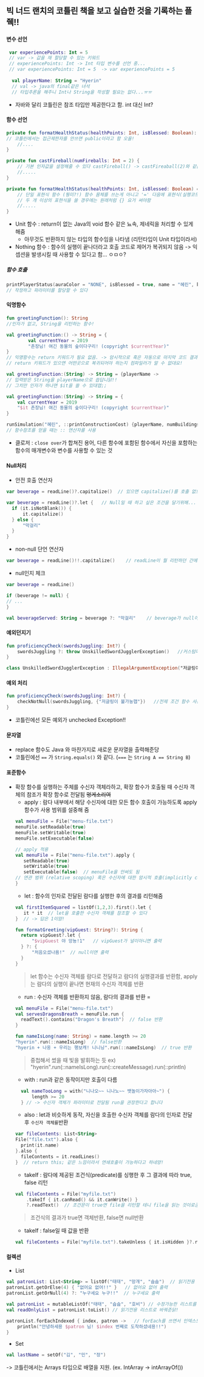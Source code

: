## 빅 너드 랜치의 코틀린 책을 보고 실습한 것을 기록하는 플줵!! <br>


#### 변수 선언
```kotlin
 var experiencePoints: Int = 5 
 // var -> 값을 재 할당할 수 있는 키워드
 // experiencePoints: Int -> Int 타입 변수를 선언 중...
 // var experiencePoints: Int = 5  -> var experiencePoints = 5
 
  val playerName: String = "Hyerin"
  // val -> java의 final같은 녀석
  // 타입추론을 해주니 Int나 String을 작성할 필요는 없다...ㅠㅠ
```
 * 자바와 달리 코틀린은 참조 타입만 제공한다고 함. int 대신 Int?
  
#### 함수 선언
```kotlin
private fun formatHealthStatus(healthPoints: Int, isBlessed: Boolean): String {
// 코틀린에서는 접근제한자를 안쓰면 public이라고 함 오올!
    //....
}

private fun castFireball(numFireballs: Int = 2) { 
    // 기본 인자값을 설정해줄 수 있다 castFireball() -> castFireaball(2)와 같음
    //.....
}

private fun formatHealthStatus(healthPoints: Int, isBlessed: Boolean) = when (healthPoints) {
    // 단일 표현식 함수 (뭥미?!) 함수 몸체를 쓰는게 아니고 '=' 다음에 표현식(실행코드)를 정의한다고 함
    // 두 개 이상의 표현식을 쓸 경우에는 원래처럼 {} 요거 써야함
    //.....
}
```
 * Unit 함수 : return이 없는 Java의 void 함수 같은 뇨속, 제네릭을 처리할 수 있게 해줌 
   * 아무것도 반환하지 않는 타입의 함수임을 나타냄 (리턴타입이 Unit 타입이라서)
 * Nothing 함수 : 함수의 실행이 끝나더라고 호출 코드로 제어가 복귀되지 않음 -> 익셉션을 발생시킬 때 사용할 수 있다고 함... ㅇㅁㅇ?

##### 함수 호출
```kotlin
printPlayerStatus(auraColor = "NONE", isBlessed = true, name = "혜린", healthStatus = healthStatus)
// 작정하고 파라미터를 할당할 수 있다
```


#### 익명함수
```kotlin
fun greetingFunction(): String
//인자가 없고, String을 리턴하는 함수! 

val greetingFunction:() -> String = {
        val currentYear = 2019
        "촌장님! 여긴 동물의 숲이다구리! (copyright $currentYear)"
}  
// 익명함수는 return 키워드가 필요 없음. -> 암시적으로 혹은 자동으로 마지막 코드 결과를 반환하기 때문
// return 키워드가 있으면 어떤곳으로 복귀되어야 하는지 컴파일러가 알 수 없대요!

val greetingFunction:(String) -> String = {playerName ->
// 입력받은 String을 playerName으로 씁답니닭!!
// 그치만 인자가 하나면 $it을 쓸 수 있대엽;;

val greetingFunction:(String) -> String = {
    val currentYear = 2019
    "$it 촌장님! 여긴 동물의 숲이다구리! (copyright $currentYear)"
}

runSimulation("혜린", ::printConstructionCost) {playerName, numBuildings ->
// 함수참조를 얻을 때는 :: 연산자를 사용 
```
 * 클로저 : `close over`가 합쳐진 용어, 다른 함수에 포함된 함수에서 자신을 포함하는 함수의 매개변수와 변수를 사용할 수 있는 것
 
#### Null처리
 * 안전 호출 연산자
```kotlin
var beverage = readLine()?.capitalize()  // 있으면 capitalize()를 호출 없으면 null리턴 Optional느낌!

var beverage = readLine()?.let {   // Null일 때 하고 싶은 조건을 달기위해... let을 썼음다
  if (it.isNotBlank()) {
      it.capitalize()
  } else {
      "막걸리"
  }
}
```
 * non-null 단언 연산자
```kotlin
var beverage = readLine()!!.capitalize()    // readLine이 뭘 리턴하던 간에 실행! null이면 익셉션 발생..
```
* null인지 체크
```kotlin
var beverage = readLine()

if (beverage != null) {
// ... 
}

val beverageServed: String = beverage ?: "막걸리"    // beverage가 null이면 막걸리 리턴 오옭...!
```

#### 예외던지기
```kotlin
fun proficiencyCheck(swordsJuggling: Int?) {
    swordsJuggling ?: throw UnskilledSwordJugglerException()   //커스텀에러 던지깃!
}

class UnskilledSwordJugglerException : IllegalArgumentException("저글링이 불가눙햅")  //커스텀에러 작성
```
   
#### 예외 처리
```kotlin
fun proficiencyCheck(swordsJuggling: Int?) {
    checkNotNull(swordsJuggling, {"저글링이 불가눙햅"})   //전제 조건 함수 사용 
}
```
 * 코틀린에선 모든 예외가 unchecked Exception!!
 
#### 문자열
 * replace 함수도 Java 와 마찬가지로 새로운 문자열을 출력해준당
 * 코틀린에선 `==` 가 `String.equals()` 와 같다. (`===` 는 `String A == String B`)
 
#### 표준함수
 * 확장 함수를 실행하는 주체를 수신자 객체라하고, 확장 함수가 호출될 때 수신자 객체의 참조가 확장 함수로 전달됨 ~~멍게소리여~~
    * apply : 람다 내부에서 해당 수신자에 대한 모든 함수 호출이 가능하도록 apply 함수가 사용 범위를 설중해 줌
     ```kotlin
     val menuFile = File("menu-file.txt")
     menuFile.setReadable(true)
     menuFile.setWritable(true)
     menuFile.setExecutable(false)
     
     // apply 적용    
     val menuFile = File("menu-file.txt").apply {
        setReadable(true)
        setWritable(true)
        setExecutable(false)  // menuFile을 안써도 됨
     // 연관 범위 (relative scoping) 혹은 수신자에 대한 암시적 호출(implicitly called)
     }
     ```
    * let : 함수의 인자로 전달된 람다를 실행한 후의 결과를 리턴해줌
     ```kotlin
     val firstItemSquared = listOf(1,2,3).first().let {
        it * it  // let을 호출한 수신자 객체를 참조할 수 있다
     }  // -> 답은 1이얌!

     fun formatGreeting(vipGuest: String?): String {
       return vipGuest?.let {
           "$vipGuest 야 앙뇽!1"   // vipGuest가 널이아니면 출력
       } ?: {
           "처음오셨나욤!"  // null이면 출력
       }  
     }
     ```
     > let 함수는 수신자 객체를 람다로 전달하고 람다의 실행결과를 반환함, apply는 람다의 실행이 끝나면 현재의 수신자 객체를 반환
     * run : 수신자 객체를 반환하지 않음, 람다의 결과를 반환 =
     ```kotlin
     val menuFile = File("menu-file.txt")
     val servesDragonsBreath = menuFile.run {
       readText().contains("Dragon's Breath")  // false 반환
     }

     fun nameIsLong(name: String) = name.length >= 20
     "hyerin".run(::nameIsLong)  // false반환
     "hyerin + 나옹 + 우리는 행보캐! 니니닝".run(::nameIsLong)  // true 반환   
  
     ```
     > 중첩해서 썼을 때 빛을 발휘하는 듯 ex) "hyerin".run(::nameIsLong).run(::createMessage).run(::println)
     * with : run과 같은 동작이지만 호출이 다름
     ```kotlin
       val nameTooLong = with("니나오~~ 니나노~~ 뱃놀이가자아아~") {
           length >= 20
       } // -> 수신자 객체가 파라미터로 전달됨 run을 권장한다고 합니다
     ```
     * also : let과 비슷하게 동작, 자신을 호출한 수신자 객체를 람다의 인자로 전달 후 `수신자 객체를`반환
     ```kotlin
     var fileContents: List<String>
     File("file.txt").also {
       print(it.name)
     }.also {
       fileContents = it.readLines()
     }  // return this; 같은 느낌이라서 연쇄호출이 가능하다고 하네양!
     ```
     * takeIf : 람다에 제공된 조건식(predicate)를 싱행한 후 그 결과에 따라 true, false 리턴
     ```kotlin
     val fileContents = File("myfile.txt")
         .takeIf { it.canRead() && it.canWrite() }  
         ?.readText()  // 조건문이 true면 file을 리턴할 테니 file을 읽는 것이로군용!
     ```     
     > 조건식의 결과가 true면 객체반환, false면 null반환
     * takeIf : false일 때 값을 반환
     ```kotlin
     val fileContents = File("myfile.txt").takeUnless { it.isHidden }?.readTest() //->그닥 권장 ㄴㄴ
     ```

#### 컬렉션
 * List
 ```kotlin
 val patronList: List<String> = listOf("태태", "망개", "슙슙")  // 읽기전용 list를 만들어 줍니다
 patronList.getOrElse(4) { "없어요 없어!!" }   // 없어요 없어 출력
 patronList.getOrNull(4) ?: "누구세요 누구!!"  // 누구세요 출력
 
 val patronList = mutableListOf("태태", "슙슙", "호비") // 수정가능한 리스트를 만들어 줍니다
 val readOnlyList = patronList.toList() // 읽기전용 리스트로 바꿔준닭!
 
 patronList.forEachIndexed { index, patron ->   // forEach를 쓰면서 인덱스도 필요할 때 오올!!
     println("안녕하세용 $patron 님! $index 번째로 도착하셨네용!!")
 }
 ```
 
 * Set
 ```kotlin
 val lastName = setOf("김", "민", "정")
 ```
 -> 코틀린에서는 Arrays 타입으로 배열을 지원. (ex. IntArray -> intArrayOf())